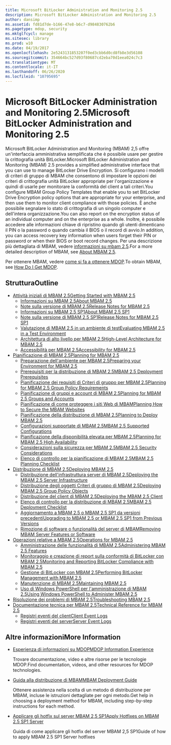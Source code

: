 ```yaml
---
title: Microsoft BitLocker Administration and Monitoring 2.5
description: Microsoft BitLocker Administration and Monitoring 2.5
author: dansimp
ms.assetid: fd81d7de-b166-47e8-b6c7-d984830762b6
ms.pagetype: mdop, security
ms.mktglfcycl: manage
ms.sitesec: library
ms.prod: w10
ms.date: 04/19/2017
ms.openlocfilehash: 2e5243131853207f0ed3cbb6d0cd8fb8e3d56108
ms.sourcegitcommit: 354664bc527d93f80687cd2eba70d1eea024c7c3
ms.translationtype: MT
ms.contentlocale: it-IT
ms.lasthandoff: 06/26/2020
ms.locfileid: "10795695"
---
```

# <span data-ttu-id="54d8f-103">Microsoft BitLocker Administration and Monitoring 2.5</span><span class="sxs-lookup"><span data-stu-id="54d8f-103">Microsoft BitLocker Administration and Monitoring 2.5</span></span>

<span data-ttu-id="54d8f-104">Microsoft BitLocker Administration and Monitoring (MBAM) 2,5 offre un'interfaccia amministrativa semplificata che è possibile usare per gestire la crittografia unità BitLocker.</span><span class="sxs-lookup"><span data-stu-id="54d8f-104">Microsoft BitLocker Administration and Monitoring (MBAM) 2.5 provides a simplified administrative interface that you can use to manage BitLocker Drive Encryption.</span></span> <span data-ttu-id="54d8f-105">Si configurano i modelli di criteri di gruppo di MBAM che consentono di impostare le opzioni dei criteri di crittografia unità BitLocker appropriate per l'organizzazione e quindi di usarle per monitorare la conformità del client a tali criteri.</span><span class="sxs-lookup"><span data-stu-id="54d8f-105">You configure MBAM Group Policy Templates that enable you to set BitLocker Drive Encryption policy options that are appropriate for your enterprise, and then use them to monitor client compliance with those policies.</span></span> <span data-ttu-id="54d8f-106">È anche possibile segnalare lo stato di crittografia di un singolo computer e dell'intera organizzazione.</span><span class="sxs-lookup"><span data-stu-id="54d8f-106">You can also report on the encryption status of an individual computer and on the enterprise as a whole.</span></span> <span data-ttu-id="54d8f-107">Inoltre, è possibile accedere alle informazioni chiave di ripristino quando gli utenti dimenticano il PIN o la password o quando cambia il BIOS o il record di avvio.</span><span class="sxs-lookup"><span data-stu-id="54d8f-107">In addition, you can access recovery key information when users forget their PIN or password or when their BIOS or boot record changes.</span></span> <span data-ttu-id="54d8f-108">Per una descrizione più dettagliata di MBAM, vedere [informazioni su mbam 2,5](about-mbam-25.md).</span><span class="sxs-lookup"><span data-stu-id="54d8f-108">For a more detailed description of MBAM, see [About MBAM 2.5](about-mbam-25.md).</span></span>

<span data-ttu-id="54d8f-109">Per ottenere MBAM, vedere [come si fa a ottenere MDOP](https://docs.microsoft.com/microsoft-desktop-optimization-pack/index#how-to-get-mdop).</span><span class="sxs-lookup"><span data-stu-id="54d8f-109">To obtain MBAM, see [How Do I Get MDOP](https://docs.microsoft.com/microsoft-desktop-optimization-pack/index#how-to-get-mdop).</span></span>

## <span data-ttu-id="54d8f-110">Struttura</span><span class="sxs-lookup"><span data-stu-id="54d8f-110">Outline</span></span>

- <a href="" id="getting-started-with-mbam-2-5"></a>[<span data-ttu-id="54d8f-111">Attività iniziali di MBAM 2.5</span><span class="sxs-lookup"><span data-stu-id="54d8f-111">Getting Started with MBAM 2.5</span></span>](getting-started-with-mbam-25.md)
  - [<span data-ttu-id="54d8f-112">Informazioni su MBAM 2.5</span><span class="sxs-lookup"><span data-stu-id="54d8f-112">About MBAM 2.5</span></span>](about-mbam-25.md)
  - [<span data-ttu-id="54d8f-113">Note sulla versione di MBAM 2.5</span><span class="sxs-lookup"><span data-stu-id="54d8f-113">Release Notes for MBAM 2.5</span></span>](release-notes-for-mbam-25.md)
  - [<span data-ttu-id="54d8f-114">Informazioni su MBAM 2.5 SP1</span><span class="sxs-lookup"><span data-stu-id="54d8f-114">About MBAM 2.5 SP1</span></span>](about-mbam-25-sp1.md)
  - [<span data-ttu-id="54d8f-115">Note sulla versione di MBAM 2.5 SP1</span><span class="sxs-lookup"><span data-stu-id="54d8f-115">Release Notes for MBAM 2.5 SP1</span></span>](release-notes-for-mbam-25-sp1.md)
  - [<span data-ttu-id="54d8f-116">Valutazione di MBAM 2.5 in un ambiente di test</span><span class="sxs-lookup"><span data-stu-id="54d8f-116">Evaluating MBAM 2.5 in a Test Environment</span></span>](evaluating-mbam-25-in-a-test-environment.md)
  - [<span data-ttu-id="54d8f-117">Architettura di alto livello per MBAM 2.5</span><span class="sxs-lookup"><span data-stu-id="54d8f-117">High-Level Architecture for MBAM 2.5</span></span>](high-level-architecture-for-mbam-25.md)
  - [<span data-ttu-id="54d8f-118">Accessibilità per MBAM 2.5</span><span class="sxs-lookup"><span data-stu-id="54d8f-118">Accessibility for MBAM 2.5</span></span>](accessibility-for-mbam-25.md)
- <a href="" id="planning-for-mbam-2-5"></a>[<span data-ttu-id="54d8f-119">Pianificazione di MBAM 2.5</span><span class="sxs-lookup"><span data-stu-id="54d8f-119">Planning for MBAM 2.5</span></span>](planning-for-mbam-25.md)
  - [<span data-ttu-id="54d8f-120">Preparazione dell'ambiente per MBAM 2.5</span><span class="sxs-lookup"><span data-stu-id="54d8f-120">Preparing your Environment for MBAM 2.5</span></span>](preparing-your-environment-for-mbam-25.md)
  - [<span data-ttu-id="54d8f-121">Prerequisiti per la distribuzione di MBAM 2.5</span><span class="sxs-lookup"><span data-stu-id="54d8f-121">MBAM 2.5 Deployment Prerequisites</span></span>](mbam-25-deployment-prerequisites.md)
  - [<span data-ttu-id="54d8f-122">Pianificazione dei requisiti di Criteri di gruppo per MBAM 2.5</span><span class="sxs-lookup"><span data-stu-id="54d8f-122">Planning for MBAM 2.5 Group Policy Requirements</span></span>](planning-for-mbam-25-group-policy-requirements.md)
  - [<span data-ttu-id="54d8f-123">Pianificazione di gruppi e account di MBAM 2.5</span><span class="sxs-lookup"><span data-stu-id="54d8f-123">Planning for MBAM 2.5 Groups and Accounts</span></span>](planning-for-mbam-25-groups-and-accounts.md)
  - [<span data-ttu-id="54d8f-124">Pianificazione di come proteggere i siti Web di MBAM</span><span class="sxs-lookup"><span data-stu-id="54d8f-124">Planning How to Secure the MBAM Websites</span></span>](planning-how-to-secure-the-mbam-websites.md)
  - [<span data-ttu-id="54d8f-125">Pianificazione della distribuzione di MBAM 2.5</span><span class="sxs-lookup"><span data-stu-id="54d8f-125">Planning to Deploy MBAM 2.5</span></span>](planning-to-deploy-mbam-25.md)
  - [<span data-ttu-id="54d8f-126">Configurazioni supportate di MBAM 2.5</span><span class="sxs-lookup"><span data-stu-id="54d8f-126">MBAM 2.5 Supported Configurations</span></span>](mbam-25-supported-configurations.md)
  - [<span data-ttu-id="54d8f-127">Pianificazione della disponibilità elevata per MBAM 2.5</span><span class="sxs-lookup"><span data-stu-id="54d8f-127">Planning for MBAM 2.5 High Availability</span></span>](planning-for-mbam-25-high-availability.md)
  - [<span data-ttu-id="54d8f-128">Considerazioni sulla sicurezza per MBAM 2.5</span><span class="sxs-lookup"><span data-stu-id="54d8f-128">MBAM 2.5 Security Considerations</span></span>](mbam-25-security-considerations.md)
  - [<span data-ttu-id="54d8f-129">Elenco di controllo per la pianificazione di MBAM 2.5</span><span class="sxs-lookup"><span data-stu-id="54d8f-129">MBAM 2.5 Planning Checklist</span></span>](mbam-25-planning-checklist.md)
- <a href="" id="deploying-mbam-2-5"></a>[<span data-ttu-id="54d8f-130">Distribuzione di MBAM 2.5</span><span class="sxs-lookup"><span data-stu-id="54d8f-130">Deploying MBAM 2.5</span></span>](deploying-mbam-25.md)
  - [<span data-ttu-id="54d8f-131">Distribuzione dell'infrastruttura server di MBAM 2.5</span><span class="sxs-lookup"><span data-stu-id="54d8f-131">Deploying the MBAM 2.5 Server Infrastructure</span></span>](deploying-the-mbam-25-server-infrastructure.md)
  - [<span data-ttu-id="54d8f-132">Distribuzione degli oggetti Criteri di gruppo di MBAM 2.5</span><span class="sxs-lookup"><span data-stu-id="54d8f-132">Deploying MBAM 2.5 Group Policy Objects</span></span>](deploying-mbam-25-group-policy-objects.md)
  - [<span data-ttu-id="54d8f-133">Distribuzione del client di MBAM 2.5</span><span class="sxs-lookup"><span data-stu-id="54d8f-133">Deploying the MBAM 2.5 Client</span></span>](deploying-the-mbam-25-client.md)
  - [<span data-ttu-id="54d8f-134">Elenco di controllo per la distribuzione di MBAM 2.5</span><span class="sxs-lookup"><span data-stu-id="54d8f-134">MBAM 2.5 Deployment Checklist</span></span>](mbam-25-deployment-checklist.md)
  - [<span data-ttu-id="54d8f-135">Aggiornamento a MBAM 2.5 o MBAM 2.5 SP1 da versioni precedenti</span><span class="sxs-lookup"><span data-stu-id="54d8f-135">Upgrading to MBAM 2.5 or MBAM 2.5 SP1 from Previous Versions</span></span>](upgrading-to-mbam-25-or-mbam-25-sp1-from-previous-versions.md)
  - [<span data-ttu-id="54d8f-136">Rimozione di software o funzionalità del server di MBAM</span><span class="sxs-lookup"><span data-stu-id="54d8f-136">Removing MBAM Server Features or Software</span></span>](removing-mbam-server-features-or-software.md)
- <a href="" id="operations-for-mbam-2-5"></a>[<span data-ttu-id="54d8f-137">Operazioni relative a MBAM 2.5</span><span class="sxs-lookup"><span data-stu-id="54d8f-137">Operations for MBAM 2.5</span></span>](operations-for-mbam-25.md)
  - [<span data-ttu-id="54d8f-138">Amministrazione delle funzionalità di MBAM 2.5</span><span class="sxs-lookup"><span data-stu-id="54d8f-138">Administering MBAM 2.5 Features</span></span>](administering-mbam-25-features.md)
  - [<span data-ttu-id="54d8f-139">Monitoraggio e creazione di report sulla conformità di BitLocker con MBAM 2.5</span><span class="sxs-lookup"><span data-stu-id="54d8f-139">Monitoring and Reporting BitLocker Compliance with MBAM 2.5</span></span>](monitoring-and-reporting-bitlocker-compliance-with-mbam-25.md)
  - [<span data-ttu-id="54d8f-140">Gestione di BitLocker con MBAM 2.5</span><span class="sxs-lookup"><span data-stu-id="54d8f-140">Performing BitLocker Management with MBAM 2.5</span></span>](performing-bitlocker-management-with-mbam-25.md)
  - [<span data-ttu-id="54d8f-141">Manutenzione di MBAM 2.5</span><span class="sxs-lookup"><span data-stu-id="54d8f-141">Maintaining MBAM 2.5</span></span>](maintaining-mbam-25.md)
  - [<span data-ttu-id="54d8f-142">Uso di Windows PowerShell per l'amministrazione di MBAM 2.5</span><span class="sxs-lookup"><span data-stu-id="54d8f-142">Using Windows PowerShell to Administer MBAM 2.5</span></span>](using-windows-powershell-to-administer-mbam-25.md)
- <a href="" id="troubleshooting-mbam-2-5"></a>[<span data-ttu-id="54d8f-143">Risoluzione dei problemi di MBAM 2.5</span><span class="sxs-lookup"><span data-stu-id="54d8f-143">Troubleshooting MBAM 2.5</span></span>](troubleshooting-mbam-25.md)
- <a href="" id="technical-reference-for-mbam-2-5"></a>[<span data-ttu-id="54d8f-144">Documentazione tecnica per MBAM 2.5</span><span class="sxs-lookup"><span data-stu-id="54d8f-144">Technical Reference for MBAM 2.5</span></span>](technical-reference-for-mbam-25.md)
  - [<span data-ttu-id="54d8f-145">Registri eventi del client</span><span class="sxs-lookup"><span data-stu-id="54d8f-145">Client Event Logs</span></span>](client-event-logs.md)
  - [<span data-ttu-id="54d8f-146">Registri eventi del server</span><span class="sxs-lookup"><span data-stu-id="54d8f-146">Server Event Logs</span></span>](server-event-logs.md)

## <span data-ttu-id="54d8f-147">Altre informazioni</span><span class="sxs-lookup"><span data-stu-id="54d8f-147">More Information</span></span>

- [<span data-ttu-id="54d8f-148">Esperienza di informazioni su MDOP</span><span class="sxs-lookup"><span data-stu-id="54d8f-148">MDOP Information Experience</span></span>](index.md)

  <span data-ttu-id="54d8f-149">Trovare documentazione, video e altre risorse per le tecnologie MDOP.</span><span class="sxs-lookup"><span data-stu-id="54d8f-149">Find documentation, videos, and other resources for MDOP technologies.</span></span>

- [<span data-ttu-id="54d8f-150">Guida alla distribuzione di MBAM</span><span class="sxs-lookup"><span data-stu-id="54d8f-150">MBAM Deployment Guide</span></span>](https://www.microsoft.com/download/details.aspx?id=38398)

  <span data-ttu-id="54d8f-151">Ottenere assistenza nella scelta di un metodo di distribuzione per MBAM, incluse le istruzioni dettagliate per ogni metodo.</span><span class="sxs-lookup"><span data-stu-id="54d8f-151">Get help in choosing a deployment method for MBAM, including step-by-step instructions for each method.</span></span>
    
- [<span data-ttu-id="54d8f-152">Applicare gli hotfix sul server MBAM 2,5 SP1</span><span class="sxs-lookup"><span data-stu-id="54d8f-152">Apply Hotfixes on MBAM 2.5 SP1 Server</span></span>](apply-hotfix-for-mbam-25-sp1.md)

  <span data-ttu-id="54d8f-153">Guida di come applicare gli hotfix del server MBAM 2,5 SP1</span><span class="sxs-lookup"><span data-stu-id="54d8f-153">Guide of how to apply MBAM 2.5 SP1 Server hotfixes</span></span>
